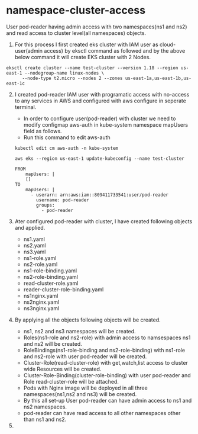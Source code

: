 # namespace-cluster-access
User pod-reader having admin access with two namespaces(ns1 and ns2) and read access to cluster level(all namespaces) objects.

1. For this process I first created eks cluster with IAM user as cloud-user(admin access) by eksctl command as followed and by the above below command it will create EKS cluster with 2 Nodes.

```
eksctl create cluster --name test-cluster --version 1.18 --region us-east-1 --nodegroup-name linux-nodes \
      --node-type t2.micro --nodes 2 --zones us-east-1a,us-east-1b,us-east-1c
```  


2. I created pod-reader IAM user with programatic access with no-access to any services in AWS and configured with aws configure in seperate terminal.
   - In order to configure user(pod-reader) with cluster we need to modify configmap  aws-auth in kube-system namespace mapUsers field as follows.
   - Run this command to edit aws-auth
   ```
   kubectl edit cm aws-auth -n kube-system
   
   aws eks --region us-east-1 update-kubeconfig --name test-cluster
   ```
   
   ```
   FROM 
       mapUsers: |
       []
   TO    
       mapUsers: |
         - userarn: arn:aws:iam::809411733541:user/pod-reader
           username: pod-reader
           groups:
             - pod-reader 
   ```

3. Ater configured pod-reader with cluster, I have created following objects and applied.
   - ns1.yaml
   - ns2.yaml
   - ns3.yaml
   - ns1-role.yaml
   - ns2-role.yaml
   - ns1-role-binding.yaml
   - ns2-role-binding.yaml
   - read-cluster-role.yaml
   - reader-cluster-role-binding.yaml
   - ns1nginx.yaml
   - ns2nginx.yaml
   - ns3nginx.yaml

4. By applying all the objects following objects will be created.
   - ns1, ns2 and ns3 namespaces will be created.
   - Roles(ns1-role and ns2-role) with admin access to namsespaces ns1 and ns2 will be created.
   - RoleBindings(ns1-role-binding and ns2-role-binding) with  ns1-role and ns2-role with user pod-reader will be created.
   - Cluster-Role(read-cluster-role) with get,watch,list access to cluster wide Resources will be created.
   - Cluster-Role-Binding(cluster-role-binding) with user pod-reader and Role read-cluster-role will be attached. 
   - Pods with Nginx image will be deployed in all three namespaces(ns1,ns2 and ns3) will be created.
   - By this all set-up User pod-reader can have admin access to ns1 and ns2 namespaces.
   - pod-reader can have read access to all other namespaces other than ns1 and ns2. 
  
5. 





 


